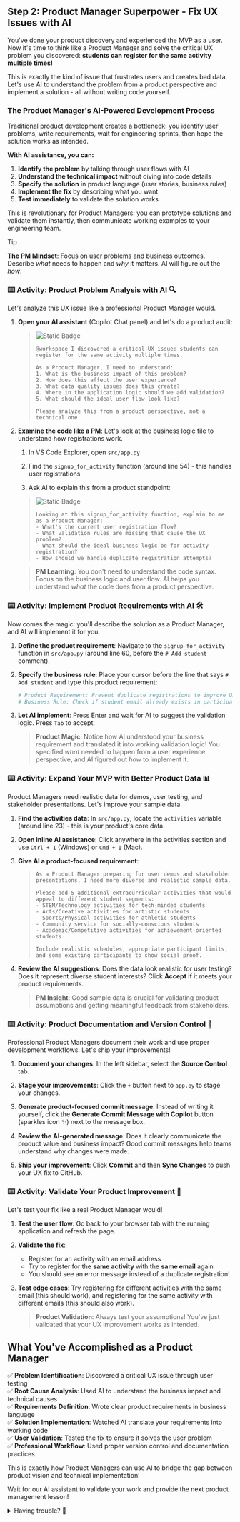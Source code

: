 ## Step 2: Product Manager Superpower - Fix UX Issues with AI

You've done your product discovery and experienced the MVP as a user. Now it's time to think like a Product Manager and solve the critical UX problem you discovered: **students can register for the same activity multiple times!**

This is exactly the kind of issue that frustrates users and creates bad data. Let's use AI to understand the problem from a product perspective and implement a solution - all without writing code yourself.

### The Product Manager's AI-Powered Development Process

Traditional product development creates a bottleneck: you identify user problems, write requirements, wait for engineering sprints, then hope the solution works as intended. 

**With AI assistance, you can:**

1. **Identify the problem** by talking through user flows with AI
2. **Understand the technical impact** without diving into code details  
3. **Specify the solution** in product language (user stories, business rules)
4. **Implement the fix** by describing what you want
5. **Test immediately** to validate the solution works

This is revolutionary for Product Managers: you can prototype solutions and validate them instantly, then communicate working examples to your engineering team.

> [!TIP]
> **The PM Mindset**: Focus on user problems and business outcomes. Describe *what* needs to happen and *why* it matters. AI will figure out the *how*.

### :keyboard: Activity: Product Problem Analysis with AI 🔍

Let's analyze this UX issue like a professional Product Manager would.

1. **Open your AI assistant** (Copilot Chat panel) and let's do a product audit:

   > ![Static Badge](https://img.shields.io/badge/-Prompt-text?style=social&logo=github%20copilot)
   >
   > ```prompt
   > @workspace I discovered a critical UX issue: students can register for the same activity multiple times. 
   > 
   > As a Product Manager, I need to understand:
   > 1. What is the business impact of this problem?
   > 2. How does this affect the user experience?
   > 3. What data quality issues does this create?
   > 4. Where in the application logic should we add validation?
   > 5. What should the ideal user flow look like?
   > 
   > Please analyze this from a product perspective, not a technical one.
   > ```

1. **Examine the code like a PM**: Let's look at the business logic file to understand how registrations work.

   1. In VS Code Explorer, open `src/app.py`
   
   1. Find the `signup_for_activity` function (around line 54) - this handles user registrations
   
   1. Ask AI to explain this from a product standpoint:

   > ![Static Badge](https://img.shields.io/badge/-Prompt-text?style=social&logo=github%20copilot)
   >
   > ```prompt
   > Looking at this signup_for_activity function, explain to me as a Product Manager:
   > - What's the current user registration flow?
   > - What validation rules are missing that cause the UX problem?
   > - What should the ideal business logic be for activity registration?
   > - How should we handle duplicate registration attempts?
   > ```

   > **PM Learning**: You don't need to understand the code syntax. Focus on the business logic and user flow. AI helps you understand *what* the code does from a product perspective.

### :keyboard: Activity: Implement Product Requirements with AI 🛠️

Now comes the magic: you'll describe the solution as a Product Manager, and AI will implement it for you.

1. **Define the product requirement**: Navigate to the `signup_for_activity` function in `src/app.py` (around line 60, before the `# Add student` comment).

1. **Specify the business rule**: Place your cursor before the line that says `# Add student` and type this product requirement:

   ```python
   # Product Requirement: Prevent duplicate registrations to improve UX and data quality
   # Business Rule: Check if student email already exists in participants list
   ```

1. **Let AI implement**: Press Enter and wait for AI to suggest the validation logic. Press `Tab` to accept.

   > **Product Magic**: Notice how AI understood your business requirement and translated it into working validation logic! You specified *what* needed to happen from a user experience perspective, and AI figured out *how* to implement it.

### :keyboard: Activity: Expand Your MVP with Better Product Data 📊

Product Managers need realistic data for demos, user testing, and stakeholder presentations. Let's improve your sample data.

1. **Find the activities data**: In `src/app.py`, locate the `activities` variable (around line 23) - this is your product's core data.

1. **Open inline AI assistance**: Click anywhere in the activities section and use `Ctrl + I` (Windows) or `Cmd + I` (Mac).

1. **Give AI a product-focused requirement**:

   > ```prompt
   > As a Product Manager preparing for user demos and stakeholder presentations, I need more diverse and realistic sample data. 
   > 
   > Please add 5 additional extracurricular activities that would appeal to different student segments:
   > - STEM/Technology activities for tech-minded students  
   > - Arts/Creative activities for artistic students
   > - Sports/Physical activities for athletic students
   > - Community service for socially-conscious students
   > - Academic/Competitive activities for achievement-oriented students
   > 
   > Include realistic schedules, appropriate participant limits, and some existing participants to show social proof.
   > ```

1. **Review the AI suggestions**: Does the data look realistic for user testing? Does it represent diverse student interests? Click **Accept** if it meets your product requirements.

   > **PM Insight**: Good sample data is crucial for validating product assumptions and getting meaningful feedback from stakeholders.

### :keyboard: Activity: Product Documentation and Version Control 📝

Professional Product Managers document their work and use proper development workflows. Let's ship your improvements!

1. **Document your changes**: In the left sidebar, select the **Source Control** tab.

1. **Stage your improvements**: Click the `+` button next to `app.py` to stage your changes.

1. **Generate product-focused commit message**: Instead of writing it yourself, click the **Generate Commit Message with Copilot** button (sparkles icon ✨) next to the message box.

1. **Review the AI-generated message**: Does it clearly communicate the product value and business impact? Good commit messages help teams understand why changes were made.

1. **Ship your improvement**: Click **Commit** and then **Sync Changes** to push your UX fix to GitHub.

### :keyboard: Activity: Validate Your Product Improvement 🧪

Let's test your fix like a real Product Manager would!

1. **Test the user flow**: Go back to your browser tab with the running application and refresh the page.

1. **Validate the fix**:
   - Register for an activity with an email address
   - Try to register for the **same activity** with the **same email** again
   - You should see an error message instead of a duplicate registration!

1. **Test edge cases**: Try registering for different activities with the same email (this should work), and registering for the same activity with different emails (this should also work).

   > **Product Validation**: Always test your assumptions! You've just validated that your UX improvement works as intended.

## What You've Accomplished as a Product Manager

✅ **Problem Identification**: Discovered a critical UX issue through user testing  
✅ **Root Cause Analysis**: Used AI to understand the business impact and technical causes  
✅ **Requirements Definition**: Wrote clear product requirements in business language  
✅ **Solution Implementation**: Watched AI translate your requirements into working code  
✅ **User Validation**: Tested the fix to ensure it solves the user problem  
✅ **Professional Workflow**: Used proper version control and documentation practices

This is exactly how Product Managers can use AI to bridge the gap between product vision and technical implementation!

Wait for our AI assistant to validate your work and provide the next product management lesson!

<details>
<summary>Having trouble? 🤷</summary><br/>

If you don't get feedback, verify:

- Your changes are in the `src/app.py` file
- You've committed and pushed to the `mvp-improvements` branch
- The duplicate registration validation is working when you test it in the browser

</details>
